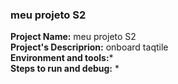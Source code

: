 ### meu projeto S2 
**Project Name:** meu projeto S2  
**Project's Descriprion:** onboard taqtile  
**Environment and tools:***  
**Steps to run and debug:** *  
